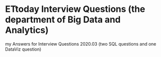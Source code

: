 # ETtoday Interview Questions (the department of Big Data and Analytics)
my Answers for Interview Questions 2020.03 (two SQL questions and one DataViz question)

